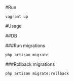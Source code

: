 
#Run

``` vagrant up ```

#Usage

##DB
 
###Run migrations

``` php artisan migrate ```

###Rollback migrations

``` php artisan migrate:rollback ```



